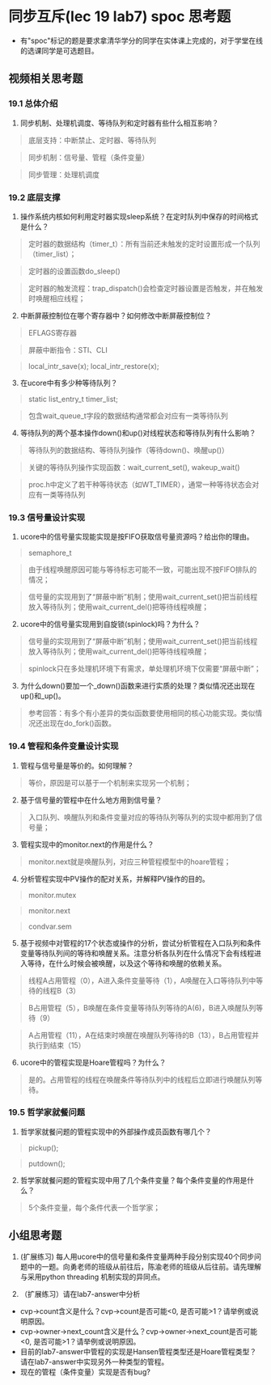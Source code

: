 # 同步互斥(lec 19 lab7) spoc 思考题

- 有"spoc"标记的题是要求拿清华学分的同学在实体课上完成的，对于学堂在线的选课同学是可选题目。

## 视频相关思考题

### 19.1 总体介绍

1. 同步机制、处理机调度、等待队列和定时器有些什么相互影响？

 > 底层支持：中断禁止、定时器、等待队列
 
 > 同步机制：信号量、管程（条件变量）

 > 同步管理：处理机调度

### 19.2 底层支撑

1. 操作系统内核如何利用定时器实现sleep系统？在定时队列中保存的时间格式是什么？

 > 定时器的数据结构（timer_t）：所有当前还未触发的定时设置形成一个队列（timer_list）；

 > 定时器的设置函数do_sleep()
 
 > 定时器的触发流程：trap_dispatch()会检查定时器设置是否触发，并在触发时唤醒相应线程；

2. 中断屏蔽控制位在哪个寄存器中？如何修改中断屏蔽控制位？

 > EFLAGS寄存器

 > 屏蔽中断指令：STI、CLI

 > local_intr_save(x); local_intr_restore(x);

3. 在ucore中有多少种等待队列？

 > static list_entry_t timer_list;

 > 包含wait_queue_t字段的数据结构通常都会对应有一类等待队列

4. 等待队列的两个基本操作down()和up()对线程状态和等待队列有什么影响？

 > 等待队列的数据结构、等待队列操作（等待down()、唤醒up()）

 > 关键的等待队列操作实现函数：wait_current_set(), wakeup_wait()

 > proc.h中定义了若干种等待状态（如WT_TIMER），通常一种等待状态会对应有一类等待队列

### 19.3 信号量设计实现

1. ucore中的信号量实现能实现是按FIFO获取信号量资源吗？给出你的理由。

 > semaphore_t

 > 由于线程唤醒原因可能与等待标志可能不一致，可能出现不按FIFO排队的情况；

 > 信号量的实现用到了“屏蔽中断”机制；使用wait_current_set()把当前线程放入等待队列；使用wait_current_del()把等待线程唤醒；

2. ucore中的信号量实现用到自旋锁(spinlock)吗？为什么？

 > 信号量的实现用到了“屏蔽中断”机制；使用wait_current_set()把当前线程放入等待队列；使用wait_current_del()把等待线程唤醒；

 > spinlock只在多处理机环境下有需求，单处理机环境下仅需要“屏蔽中断”；

3. 为什么down()要加一个_down()函数来进行实质的处理？类似情况还出现在up()和_up()。

> 参考回答：有多个有小差异的类似函数要使用相同的核心功能实现。类似情况还出现在do_fork()函数。

### 19.4 管程和条件变量设计实现

1. 管程与信号量是等价的。如何理解？

 > 等价，原因是可以基于一个机制来实现另一个机制；

2. 基于信号量的管程中在什么地方用到信号量？

 > 入口队列、唤醒队列和条件变量对应的等待队列等队列的实现中都用到了信号量；

3. 管程实现中的monitor.next的作用是什么？

 > monitor.next就是唤醒队列，对应三种管程模型中的hoare管程；

4. 分析管程实现中PV操作的配对关系，并解释PV操作的目的。

 > monitor.mutex

 > monitor.next

 > condvar.sem

5. 基于视频中对管程的17个状态或操作的分析，尝试分析管程在入口队列和条件变量等待队列间的等待和唤醒关系。注意分析各队列在什么情况下会有线程进入等待，在什么时候会被唤醒，以及这个等待和唤醒的依赖关系。

 > 线程A占用管程（0），A进入条件变量等待（1），A唤醒在入口等待队列中等待的线程B（3）

 > B占用管程（5），B唤醒在条件变量等待队列等待的A(6)，B进入唤醒队列等待（9）

 > A占用管程（11），A在结束时唤醒在唤醒队列等待的B（13），B占用管程并执行到结束（15）

6. ucore中的管程实现是Hoare管程吗？为什么？

 > 是的。占用管程的线程在唤醒条件等待队列中的线程后立即进行唤醒队列等待。

### 19.5 哲学家就餐问题

1. 哲学家就餐问题的管程实现中的外部操作成员函数有哪几个？

 > pickup();

 > putdown();

2. 哲学家就餐问题的管程实现中用了几个条件变量？每个条件变量的作用是什么？

 > 5个条件变量，每个条件代表一个哲学家；
 
## 小组思考题

1. (扩展练习) 每人用ucore中的信号量和条件变量两种手段分别实现40个同步问题中的一题。向勇老师的班级从前往后，陈渝老师的班级从后往前。请先理解与采用python threading 机制实现的异同点。

2. （扩展练习）请在lab7-answer中分析
  -  cvp->count含义是什么？cvp->count是否可能<0, 是否可能>1？请举例或说明原因。
  -  cvp->owner->next_count含义是什么？cvp->owner->next_count是否可能<0, 是否可能>1？请举例或说明原因。
  -  目前的lab7-answer中管程的实现是Hansen管程类型还是Hoare管程类型？请在lab7-answer中实现另外一种类型的管程。
  -  现在的管程（条件变量）实现是否有bug?

